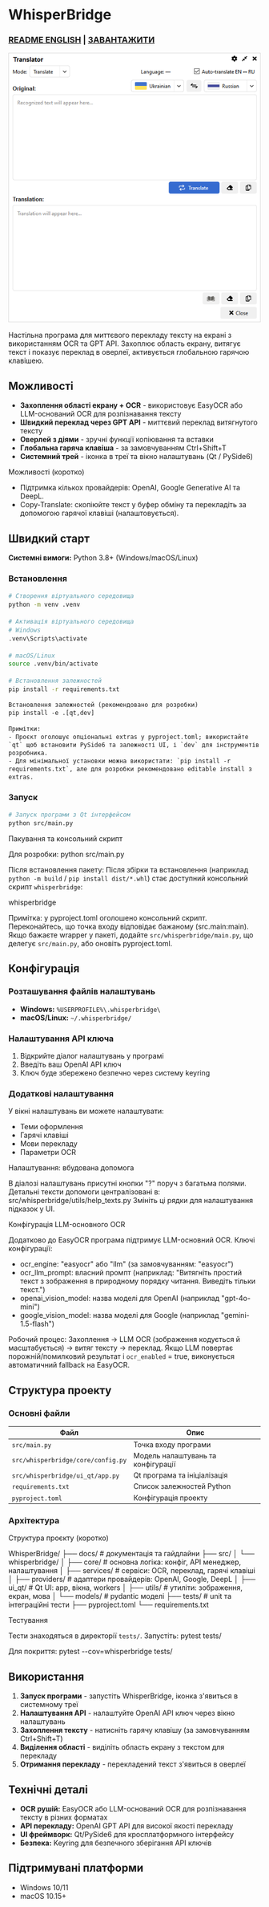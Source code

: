 # WhisperBridge

### [README ENGLISH](README.md) | [ЗАВАНТАЖИТИ](https://github.com/catgirl3d/WhisperBridge/releases)

![1](docs/img/_251020140250.png) 

Настільна програма для миттєвого перекладу тексту на екрані з використанням OCR та GPT API. Захоплює область екрану, витягує текст і показує переклад в оверлеї, активується глобальною гарячою клавішею.

## Можливості

- **Захоплення області екрану + OCR** - використовує EasyOCR або LLM-оснований OCR для розпізнавання тексту
- **Швидкий переклад через GPT API** - миттєвий переклад витягнутого тексту
- **Оверлей з діями** - зручні функції копіювання та вставки
- **Глобальна гаряча клавіша** - за замовчуванням Ctrl+Shift+T
- **Системний трей** - іконка в треї та вікно налаштувань (Qt / PySide6)

Можливості (коротко)

- Підтримка кількох провайдерів: OpenAI, Google Generative AI та DeepL.
- Copy‑Translate: скопіюйте текст у буфер обміну та перекладіть за допомогою гарячої клавіші (налаштовується).

## Швидкий старт

**Системні вимоги:** Python 3.8+ (Windows/macOS/Linux)

### Встановлення

```bash
# Створення віртуального середовища
python -m venv .venv

# Активація віртуального середовища
# Windows
.venv\Scripts\activate

# macOS/Linux
source .venv/bin/activate

# Встановлення залежностей
pip install -r requirements.txt
```

```
Встановлення залежностей (рекомендовано для розробки)
pip install -e .[qt,dev]

Примітки:
- Проєкт оголошує опціональні extras у pyproject.toml; використайте `qt` щоб встановити PySide6 та залежності UI, і `dev` для інструментів розробника.
- Для мінімальної установки можна використати: `pip install -r requirements.txt`, але для розробки рекомендовано editable install з extras.
```

### Запуск
 
```bash
# Запуск програми з Qt інтерфейсом
python src/main.py
```

Пакування та консольний скрипт

Для розробки:
python src/main.py

Після встановлення пакету:
Після збірки та встановлення (наприклад `python -m build` / `pip install dist/*.whl`) стає доступний консольний скрипт `whisperbridge`:

whisperbridge

Примітка: у pyproject.toml оголошено консольний скрипт. Переконайтесь, що точка входу відповідає бажаному (src.main:main). Якщо бажаєте wrapper у пакеті, додайте `src/whisperbridge/main.py`, що делегує `src/main.py`, або оновіть pyproject.toml.

## Конфігурація

### Розташування файлів налаштувань

- **Windows:** `%USERPROFILE%\.whisperbridge\`
- **macOS/Linux:** `~/.whisperbridge/`

### Налаштування API ключа

1. Відкрийте діалог налаштувань у програмі
2. Введіть ваш OpenAI API ключ
3. Ключ буде збережено безпечно через систему keyring

### Додаткові налаштування

У вікні налаштувань ви можете налаштувати:
- Теми оформлення
- Гарячі клавіші
- Мови перекладу
- Параметри OCR

Налаштування: вбудована допомога

В діалозі налаштувань присутні кнопки "?" поруч з багатьма полями. Детальні тексти допомоги централізовані в:
src/whisperbridge/utils/help_texts.py
Змініть ці рядки для налаштування підказок у UI.

Конфігурація LLM-основного OCR

Додатково до EasyOCR програма підтримує LLM-основний OCR. Ключі конфігурації:
- ocr_engine: "easyocr" або "llm" (за замовчуванням: "easyocr")
- ocr_llm_prompt: власний промпт (наприклад: "Витягніть простий текст з зображення в природному порядку читання. Виведіть тільки текст.")
- openai_vision_model: назва моделі для OpenAI (наприклад "gpt-4o-mini")
- google_vision_model: назва моделі для Google (наприклад "gemini-1.5-flash")

Робочий процес: Захоплення → LLM OCR (зображення кодується й масштабується) → витяг тексту → переклад. Якщо LLM повертає порожній/помилковий результат і `ocr_enabled` = true, виконується автоматичний fallback на EasyOCR.

## Структура проекту

### Основні файли

| Файл | Опис |
|------|------|
| `src/main.py` | Точка входу програми |
| `src/whisperbridge/core/config.py` | Модель налаштувань та конфігурації |
| `src/whisperbridge/ui_qt/app.py` | Qt програма та ініціалізація |
| `requirements.txt` | Список залежностей Python |
| `pyproject.toml` | Конфігурація проекту |

### Архітектура

Структура проєкту (коротко)

WhisperBridge/
├── docs/              # документація та гайдлайни
├── src/
│   └── whisperbridge/
│       ├── core/      # основна логіка: конфіг, API менеджер, налаштування
│       ├── services/  # сервіси: OCR, переклад, гарячі клавіші
│       ├── providers/ # адаптери провайдерів: OpenAI, Google, DeepL
│       ├── ui_qt/     # Qt UI: app, вікна, workers
│       ├── utils/     # утиліти: зображення, екран, мова
│       └── models/    # pydantic моделі
├── tests/             # unit та інтеграційні тести
├── pyproject.toml
└── requirements.txt

Тестування

Тести знаходяться в директорії `tests/`. Запустіть:
pytest tests/

Для покриття:
pytest --cov=whisperbridge tests/

## Використання

1. **Запуск програми** - запустіть WhisperBridge, іконка з'явиться в системному треї
2. **Налаштування API** - налаштуйте OpenAI API ключ через вікно налаштувань
3. **Захоплення тексту** - натисніть гарячу клавішу (за замовчуванням Ctrl+Shift+T)
4. **Виділення області** - виділіть область екрану з текстом для перекладу
5. **Отримання перекладу** - перекладений текст з'явиться в оверлеї

## Технічні деталі

- **OCR рушій:** EasyOCR або LLM-оснований OCR для розпізнавання тексту в різних форматах
- **API перекладу:** OpenAI GPT API для високої якості перекладу
- **UI фреймворк:** Qt/PySide6 для кросплатформного інтерфейсу
- **Безпека:** Keyring для безпечного зберігання API ключів

## Підтримувані платформи

- Windows 10/11
- macOS 10.15+